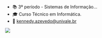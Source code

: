 - 📚 3º período - Sistemas de Informação...
- 🎓 Curso Técnico em Informática.
- 📧 kennedy.azevedo@univale.br

<picture>
  <source
    srcset="https://github-readme-stats.vercel.app/api?username=KennedyJrAzevedo&show_icons=true&theme=radical"
    media="(prefers-color-scheme: dark)"
  />
  <img src="https://github-readme-stats.vercel.app/api?username=KennedyJrAzevedo&show_icons=true" />
</picture>
